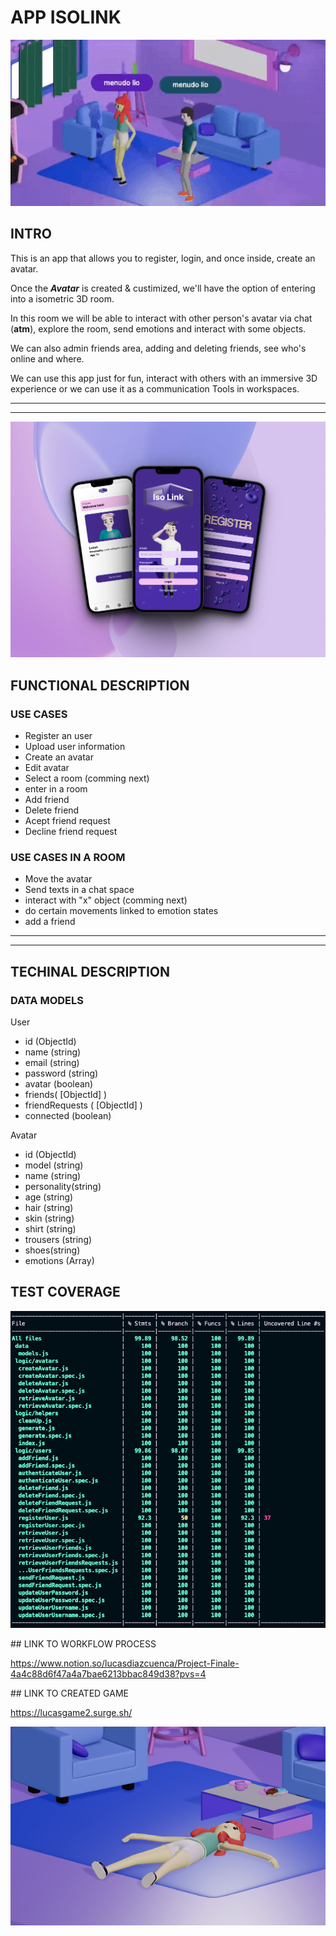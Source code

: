 # APP ISOLINK

![](./doc/image/gif1.gif)

## INTRO 
This is an app that allows you to register, login, and once inside, create an avatar.

Once the **_Avatar_** is created & custimized, we'll have the option of entering into a isometric 3D room.

In this room we will be able to interact with other person's avatar via chat (__atm__), explore the room, send emotions and interact with some objects. 

We can also admin friends area, adding and deleting friends, see who's online and where. 

We can use this app just for fun, interact with others with an immersive 3D experience or we can use it as a communication Tools in workspaces.

---
---

![](./doc/image/img2.png)

## FUNCTIONAL DESCRIPTION

### USE CASES 

- Register an user
- Upload user information
- Create an avatar  
- Edit avatar 
- Select a room (comming next)
- enter in a room 
- Add friend 
- Delete friend
- Acept friend request 
- Decline friend request

### USE CASES IN A ROOM

- Move the avatar
- Send texts in a chat space 
- interact with "x" object (comming next)
- do certain movements linked to emotion states
- add a friend

---
---
## TECHINAL DESCRIPTION 

### DATA MODELS 

User 
- id (ObjectId)
- name (string)
- email (string)
- password (string)
- avatar (boolean)
- friends( [ObjectId] )
- friendRequests ( [ObjectId] )
- connected (boolean) 

Avatar 
- id (ObjectId)
- model (string)
- name (string)
- personality(string)
- age (string)
- hair (string)
- skin (string)
- shirt (string)
- trousers (string)
- shoes(string)
- emotions (Array)

## TEST COVERAGE

![](./doc/image/test%20coverage.png)


## LINK TO WORKFLOW PROCESS

https://www.notion.so/lucasdiazcuenca/Project-Finale-4a4c88d6f47a4a7bae6213bbac849d38?pvs=4


## LINK TO CREATED GAME 

https://lucasgame2.surge.sh/

![](./doc/image/img1.png)

